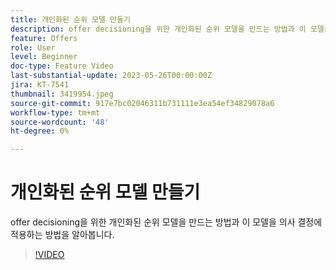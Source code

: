 ```yaml
---
title: 개인화된 순위 모델 만들기
description: offer decisioning을 위한 개인화된 순위 모델을 만드는 방법과 이 모델을 의사 결정에 적용하는 방법을 알아봅니다.
feature: Offers
role: User
level: Beginner
doc-type: Feature Video
last-substantial-update: 2023-05-26T00:00:00Z
jira: KT-7541
thumbnail: 3419954.jpeg
source-git-commit: 917e7bc02046311b731111e3ea54ef34829078a6
workflow-type: tm+mt
source-wordcount: '48'
ht-degree: 0%

---
```



# 개인화된 순위 모델 만들기

offer decisioning을 위한 개인화된 순위 모델을 만드는 방법과 이 모델을 의사 결정에 적용하는 방법을 알아봅니다.

>[!VIDEO](https://video.tv.adobe.com/v/3419954/?learn=on)
